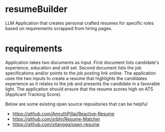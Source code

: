 # resumeBuilder

LLM Application that creates personal crafted resumes for specific roles based on requirements scrapped from hiring pages.

# requirements

Application takes two documents as input. First document lists candidate's experience, education and skill set. Second document lists the job specifications and/or points to the job posting link online. The application uses the two inputs to create a resume that highlights the candidates experience as it relates to the job and presents the candidate in a favorable light. The application should ensure that the resume scores high on ATS (Applicant Tracking Score). 

Below are some existing open source repositories that can be helpful 
- https://github.com/AmruthPillai/Reactive-Resume
- https://github.com/srbhr/Resume-Matcher
- https://github.com/xitanggg/open-resume
